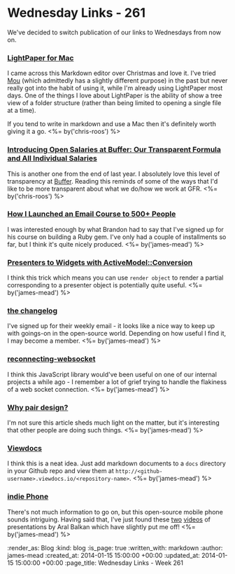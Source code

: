 Wednesday Links - 261
=====================

We've decided to switch publication of our links to Wednesdays from now on.

### [LightPaper for Mac](http://clockworkengine.com/lightpaper-mac/)

I came across this Markdown editor over Christmas and love it. I've tried [Mou](http://mouapp.com/) (which admittedly has a slightly different purpose) in the past but never really got into the habit of using it, while I'm already using LightPaper most days. One of the things I love about LightPaper is the ability of show a tree view of a folder structure (rather than being limited to opening a single file at a time).

If you tend to write in markdown and use a Mac then it's definitely worth giving it a go. <%= by('chris-roos') %>


### [Introducing Open Salaries at Buffer: Our Transparent Formula and All Individual Salaries](http://open.bufferapp.com/introducing-open-salaries-at-buffer-including-our-transparent-formula-and-all-individual-salaries/)

This is another one from the end of last year. I absolutely love this level of transparency at [Buffer](http://bufferapp.com/). Reading this reminds of some of the ways that I'd like to be more transparent about what we do/how we work at GFR. <%= by('chris-roos') %>


### [How I Launched an Email Course to 500+ People](http://brandonhilkert.com/blog/how-i-launched-an-email-course/)

I was interested enough by what Brandon had to say that I've signed up for his course on building a Ruby gem. I've only had a couple of installments so far, but I think it's quite nicely produced. <%= by('james-mead') %>


### [Presenters to Widgets with ActiveModel::Conversion](http://blog.carbonfive.com/2014/01/07/presenters-to-widgets-with-activemodelconversion/)

I think this trick which means you can use `render object` to render a partial corresponding to a presenter object is potentially quite useful. <%= by('james-mead') %>


### [the changelog](http://thechangelog.com/)

I've signed up for their weekly email - it looks like a nice way to keep up with goings-on in the open-source world. Depending on how useful I find it, I may become a member. <%= by('james-mead') %>


### [reconnecting-websocket](https://github.com/joewalnes/reconnecting-websocket)

I think this JavaScript library would've been useful on one of our internal projects a while ago - I remember a lot of grief trying to handle the flakiness of a web socket connection. <%= by('james-mead') %>


### [Why pair design?](http://pivotallabs.com/why-pair-design/)

I'm not sure this article sheds much light on the matter, but it's interesting that other people are doing such things. <%= by('james-mead') %>


### [Viewdocs](http://progrium.viewdocs.io/viewdocs)

I think this is a neat idea. Just add markdown documents to a `docs` directory in your Github repo and view them at `http://<github-username>.viewdocs.io/<repository-name>`. <%= by('james-mead') %>


### [indie Phone](http://indiephone.eu/)

There's not much information to go on, but this open-source mobile phone sounds intriguing. Having said that, I've just found these [two](https://vimeo.com/81015888) [videos](http://www.youtube.com/watch?v=G1QCBzQ0aNc&feature=youtu.be&t=43s) of presentations by Aral Balkan which have slightly put me off! <%= by('james-mead') %>


:render_as: Blog
:kind: blog
:is_page: true
:written_with: markdown
:author: james-mead
:created_at: 2014-01-15 15:00:00 +00:00
:updated_at: 2014-01-15 15:00:00 +00:00
:page_title: Wednesday Links - Week 261
